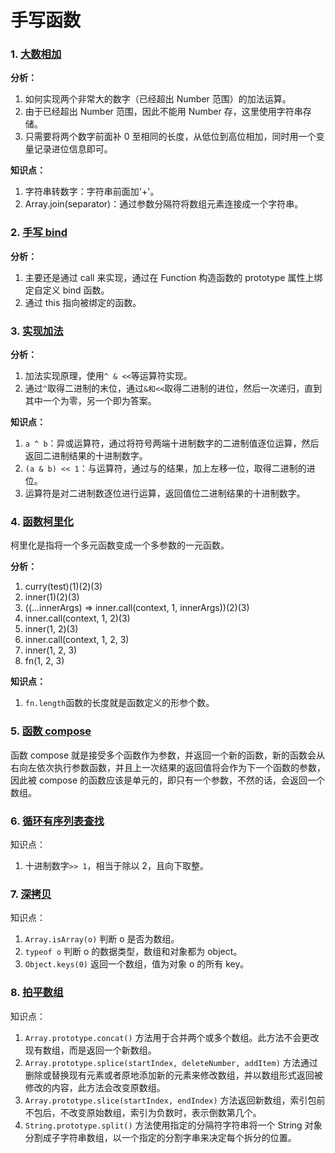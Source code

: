 
<h1>手写函数</h1>

### 1. [大数相加](./bigNumberSum.js)

**分析：**

1. 如何实现两个非常大的数字（已经超出 Number 范围）的加法运算。
2. 由于已经超出 Number 范围，因此不能用 Number 存，这里使用字符串存储。
3. 只需要将两个数字前面补 0 至相同的长度，从低位到高位相加，同时用一个变量记录进位信息即可。

**知识点：**

1. 字符串转数字：字符串前面加'+'。
2. Array.join(separator)：通过参数分隔符将数组元素连接成一个字符串。

### 2. [手写 bind](./myBind.js)

**分析：**

1. 主要还是通过 call 来实现，通过在 Function 构造函数的 prototype 属性上绑定自定义 bind 函数。
2. 通过 this 指向被绑定的函数。

### 3. [实现加法](./twoSum.js)

**分析：**

1. 加法实现原理，使用`^ & <<`等运算符实现。
2. 通过`^`取得二进制的末位，通过`&和<<`取得二进制的进位，然后一次递归，直到其中一个为零，另一个即为答案。

**知识点：**

1. `a ^ b`：异或运算符，通过将符号两端十进制数字的二进制值逐位运算，然后返回二进制结果的十进制数字。
2. `(a & b) << 1`：与运算符，通过与的结果，加上左移一位，取得二进制的进位。
3. 运算符是对二进制数逐位进行运算，返回值位二进制结果的十进制数字。

### 4. [函数柯里化](./currying.js)

柯里化是指将一个多元函数变成一个多参数的一元函数。

**分析：**

1. curry(test)(1)(2)(3)
2. inner(1)(2)(3)
3. ((...innerArgs) => inner.call(context, 1, innerArgs))(2)(3)
4. inner.call(context, 1, 2)(3)
5. inner(1, 2)(3)
6. inner.call(context, 1, 2, 3)
7. inner(1, 2, 3)
8. fn(1, 2, 3)

**知识点：**

1. `fn.length`函数的长度就是函数定义的形参个数。

### 5. [函数 compose](./compose.js)

函数 compose 就是接受多个函数作为参数，并返回一个新的函数，新的函数会从右向左依次执行参数函数，并且上一次结果的返回值将会作为下一个函数的参数，因此被 compose 的函数应该是单元的，即只有一个参数，不然的话，会返回一个数组。

### 6. [循环有序列表查找](./find.js)

知识点：

1. 十进制数字`>> 1`，相当于除以 2，且向下取整。

### 7. [深拷贝](./deepCopy.js)

知识点：

1. `Array.isArray(o)` 判断 o 是否为数组。
2. `typeof o` 判断 o 的数据类型，数组和对象都为 object。
3. `Object.keys(0)` 返回一个数组，值为对象 o 的所有 key。

### 8. [拍平数组](./flatten.js)

知识点：

1. `Array.prototype.concat()` 方法用于合并两个或多个数组。此方法不会更改现有数组，而是返回一个新数组。
2. `Array.prototype.splice(startIndex, deleteNumber, addItem)` 方法通过删除或替换现有元素或者原地添加新的元素来修改数组，并以数组形式返回被修改的内容，此方法会改变原数组。
3. `Array.prototype.slice(startIndex, endIndex)` 方法返回新数组，索引包前不包后，不改变原始数组，索引为负数时，表示倒数第几个。
4. `String.prototype.split()` 方法使用指定的分隔符字符串将一个 String 对象分割成子字符串数组，以一个指定的分割字串来决定每个拆分的位置。
